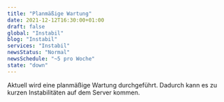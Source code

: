 ```yaml
---
title: "Planmäßige Wartung"
date: 2021-12-12T16:30:00+01:00
draft: false
global: "Instabil"
blog: "Instabil"
services: "Instabil"
newsStatus: "Normal"
newsSchedule: "~5 pro Woche"
state: "down"
---
```


Aktuell wird eine planmäßige Wartung durchgeführt. Dadurch kann es zu kurzen Instabilitäten auf dem Server kommen.
